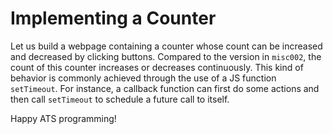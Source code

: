 # Implementing a Counter

Let us build a webpage containing a counter whose count can be
increased and decreased by clicking buttons. Compared to the version
in `misc002`, the count of this counter increases or decreases
continuously.  This kind of behavior is commonly achieved through the
use of a JS function `setTimeout`. For instance, a callback function
can first do some actions and then call `setTimeout` to schedule a
future call to itself.

Happy ATS programming!
